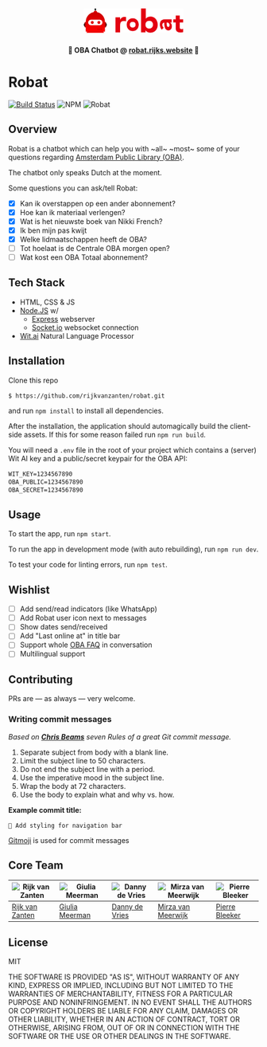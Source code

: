 <h1 align="center">
	<img width="200" src="media/robat_icon-logo.png" alt="Logo">
	<br>
</h1>

<p align="center">
	<b>🤖 OBA Chatbot @ <a href="http://robat.rijks.website">robat.rijks.website</a> 🤖</b>
</p>

# Robat
[![Build Status](https://semaphoreci.com/api/v1/rijkvanzanten/robat/branches/master/shields_badge.svg)](https://semaphoreci.com/rijkvanzanten/robat)
![NPM](https://img.shields.io/npm/v/npm.svg)
![Robat](https://img.shields.io/badge/🤖-robat-E30111.svg)

## Overview
Robat is a chatbot which can help you with ~all~ ~most~ some of your questions regarding  [Amsterdam Public Library (OBA)](http://oba.nl).

The chatbot only speaks Dutch at the moment.

Some questions you can ask/tell Robat:  
- [x] Kan ik overstappen op een ander abonnement?
- [x] Hoe kan ik materiaal verlengen?
- [x] Wat is het nieuwste boek van Nikki French?
- [x] Ik ben mijn pas kwijt
- [x] Welke lidmaatschappen heeft de OBA?
- [ ] Tot hoelaat is de Centrale OBA morgen open?
- [ ] Wat kost een OBA Totaal abonnement?

## Tech Stack
- HTML, CSS & JS
- [Node.JS](http://nodejs.org) w/
  - [Express](https://expressjs.com) webserver
  - [Socket.io](http://socket.io) websocket connection
- [Wit.ai](http://wit.ai) Natural Language Processor

## Installation
Clone this repo
```bash
$ https://github.com/rijkvanzanten/robat.git
```

and run `npm install` to install all dependencies.

After the installation, the application should automagically build the client-side assets. If this for some reason failed run `npm run build`.

You will need a `.env` file in the root of your project which contains a (server) Wit AI key and a public/secret keypair for the OBA API:
```
WIT_KEY=1234567890
OBA_PUBLIC=1234567890
OBA_SECRET=1234567890
```

## Usage
To start the app, run `npm start`.

To run the app in development mode (with auto rebuilding), run `npm run dev`.

To test your code for linting errors, run `npm test`.

## Wishlist
- [ ] Add send/read indicators (like WhatsApp)
- [ ] Add Robat user icon next to messages
- [ ] Show dates send/received
- [ ] Add "Last online at" in title bar
- [ ] Support whole [OBA FAQ](https://www.oba.nl/oba/english/frequently-asked-questions.html) in conversation
- [ ] Multilingual support

## Contributing
PRs are — as always — very welcome.

### Writing commit messages
_Based on [**Chris Beams**](https://chris.beams.io/posts/git-commit/) seven Rules of a great Git commit message._

1. Separate subject from body with a blank line.
1. Limit the subject line to 50 characters.
1. Do not end the subject line with a period.
1. Use the imperative mood in the subject line.
1. Wrap the body at 72 characters.
1. Use the body to explain what and why vs. how.

**Example commit title:**
```
💄 Add styling for navigation bar
```
[Gitmoji](https://gitmoji.carloscuesta.me/) is used for commit messages

## Core Team
![Rijk van Zanten](https://avatars0.githubusercontent.com/u/9141017?v=3&s=460) | ![Giulia Meerman](https://avatars0.githubusercontent.com/u/14131081?v=3&s=460) | ![Danny de Vries](https://avatars1.githubusercontent.com/u/22084444?v=3&s=460) | ![Mirza van Meerwijk](https://avatars2.githubusercontent.com/u/12242967?v=3&s=460) | ![Pierre Bleeker](https://avatars0.githubusercontent.com/u/12711649?v=3&s=460)
---|---|---|---|---
[Rijk van Zanten](https://github.com/rijkvanzanten) | [Giulia Meerman](https://github.com/GiuliaM) | [Danny de Vries](https://github.com/dandevri) | [Mirza van Meerwijk](https://github.com/Mimaaa) | [Pierre Bleeker](https://github.com/pierman1)

## License

MIT

THE SOFTWARE IS PROVIDED "AS IS", WITHOUT WARRANTY OF ANY KIND, EXPRESS OR
IMPLIED, INCLUDING BUT NOT LIMITED TO THE WARRANTIES OF MERCHANTABILITY,
FITNESS FOR A PARTICULAR PURPOSE AND NONINFRINGEMENT. IN NO EVENT SHALL THE
AUTHORS OR COPYRIGHT HOLDERS BE LIABLE FOR ANY CLAIM, DAMAGES OR OTHER
LIABILITY, WHETHER IN AN ACTION OF CONTRACT, TORT OR OTHERWISE, ARISING FROM,
OUT OF OR IN CONNECTION WITH THE SOFTWARE OR THE USE OR OTHER DEALINGS IN THE
SOFTWARE.
